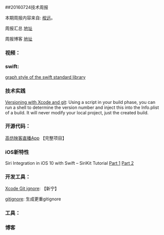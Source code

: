
##20160724技术周报

本期周报内容来自: [桉远](https://github.com/AnYuan)。

周报汇总 [地址](https://github.com/BaiduHiDeviOS/iOS-Tech-Weekly)

周报博客 [地址](http://baiduhidevios.github.io/)


### 视频：



### swift:

[graph style of the swift standard library](https://gist.githubusercontent.com/natecook1000/5542f4e8e3706111837859c4e1cab16b/raw/dac5be7df5f88397ec6d7eed9d484f182db2fc74/Swift-3.0-Hierarchy.png)




### 技术实践

[Versioning with Xcode and git](https://fuller.li/posts/versioning-with-xcode-and-git/): Using a script in your build phase, you can run a shell to determine the version number and inject this into the Info.plist of a build. It will never modify your local project, just the created build.



### 开源代码：

[高仿映客直播App](https://github.com/GrayJIAXU/520Linkee) 【完整项目】

### iOS新特性

Siri Integration in iOS 10 with Swift – SiriKit Tutorial [Part 1](http://jamesonquave.com/blog/adding-siri-to-ios-10-apps-in-swift-tutorial/) [Part 2](http://jamesonquave.com/blog/sirikit-swift-3-resolutions-sirikit-tutorial-part-2/)





### 开发工具：

[Xcode Git ignore](https://github.com/github/gitignore/blob/master/Global/Xcode.gitignore): 【新宁】

[gitignore](https://www.gitignore.io/): 生成更重gitignore

### 工具：




### 博客
